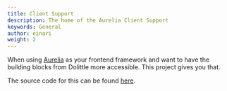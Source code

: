 ```yaml
---
title: Client Support
description: The home of the Aurelia Client Support
keywords: General
author: einari
weight: 2
---
```

When using [Aurelia](https://aurelia.io) as your frontend framework and want to have the building blocks from Dolittle more
accessible. This project gives you that.

The source code for this can be found [here](https://github.com/dolittle-interaction/JavaScript.Client.Aurelia).
